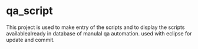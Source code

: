 qa_script
=========

This project is used to make entry of the scripts and to display the scripts availablealready in database of manulal qa automation. 
used with eclipse for update and commit.
